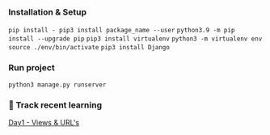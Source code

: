 ### Installation & Setup

`pip install - pip3 install package_name --user`
`python3.9 -m pip install --upgrade pip`
`pip3 install virtualenv`
`python3 -m virtualenv env`
`source ./env/bin/activate`
`pip3 install Django`


### Run project
`python3 manage.py runserver`

### 🚀 Track recent learning

[Day1 - Views & URL's](https://github.com/ruofanwei/learn_django/tree/Day1_Views_and_URL)
